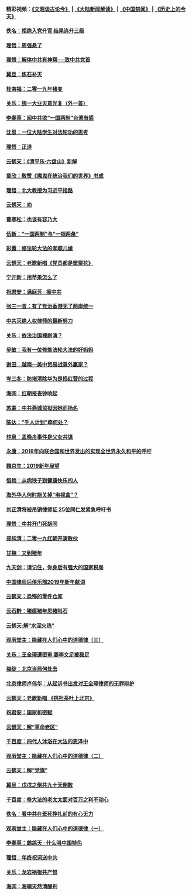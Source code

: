#### 精彩视频：[《文昭谈古论今》](https://github.com/gfw-breaker/wenzhao/blob/master/README.md?t=01110030) | [《大陆新闻解读》](https://github.com/gfw-breaker/ntdtv-comedy/blob/master/README.md?t=01110030) | [《中国禁闻》](https://github.com/gfw-breaker/ntdtv-news/blob/master/README.md?t=01110030) | [《历史上的今天》](https://github.com/gfw-breaker/today-in-history/blob/master/README.md?t=01110030) 

#### [佚名：拒绝入党升官  结果连升三级](../pages/nsc993/n10965069.md?t=01110030) 

#### [理悟：周强悬了](../pages/nsc993/n10965044.md?t=01110030) 

#### [理悟：解体中共有神帮──致中共党首](../pages/nsc993/n10963824.md?t=01110030) 

#### [冀旦：炼石补天](../pages/nsc993/n10963818.md?t=01110030) 

#### [桂南福：二零一九年猪变](../pages/nsc993/n10963774.md?t=01110030) 

#### [关乐：统一大业天意光复（外一首）](../pages/nsc993/n10963765.md?t=01110030) 

#### [李春草：闻中共欲“一国两制”台湾有感](../pages/nsc993/n10963761.md?t=01110030) 

#### [沈思：一位大陆学生对法轮功的思考](../pages/nsc993/n10960706.md?t=01110030) 

#### [理悟：正道](../pages/nsc993/n10960529.md?t=01110030) 

#### [云鹤天：《清平乐‧六盘山》新解](../pages/nsc993/n10959258.md?t=01110030) 

#### [童欣：敬赞《魔鬼在统治我们的世界》书成](../pages/nsc993/n10959244.md?t=01110030) 

#### [理悟：北大教授为习近平指路](../pages/nsc993/n10959234.md?t=01110030) 

#### [云鹤天：劝](../pages/nsc993/n10959226.md?t=01110030) 

#### [曹寒松：也谈有容乃大](../pages/nsc993/n10959191.md?t=01110030) 

#### [伍新：“一国两制”与“一锅两彘”](../pages/nsc993/n10958297.md?t=01110030) 

#### [彩霞：修法轮大法的孝顺儿媳](../pages/nsc993/n10958333.md?t=01110030) 

#### [云鹤天：老歌新唱《党员都是罂粟花》](../pages/nsc993/n10958225.md?t=01110030) 

#### [宁开新：用苹果怎么了](../pages/nsc993/n10955962.md?t=01110030) 

#### [祝君安：满庭芳 · 瘟中共](../pages/nsc993/n10955949.md?t=01110030) 

#### [张三一言：有了党治香港无了两岸统一](../pages/nsc993/n10955943.md?t=01110030) 

#### [中共灭绝人权律师的最新努力](../pages/nsc993/n10954725.md?t=01110030) 

#### [关乐：依法治国裸剧演？](../pages/nsc993/n10952420.md?t=01110030) 

#### [吴敏：我有一位修炼法轮大法的好妈妈](../pages/nsc993/n10952484.md?t=01110030) 

#### [谢田：越南—美中贸易战意外赢家？](../pages/nsc993/n10940351.md?t=01110030) 

#### [岑三冬：防堵清除华为是捣红营的过程](../pages/nsc993/n10952342.md?t=01110030) 

#### [海网：红朝报丧钟响起](../pages/nsc993/n10951480.md?t=01110030) 

#### [苏蒙：中共燕城监狱因她而扬名](../pages/nsc993/n10951476.md?t=01110030) 

#### [陈达：“千人计划”牵何处？](../pages/nsc993/n10951466.md?t=01110030) 

#### [林泉：孟晚舟事件是父女共谋](../pages/nsc993/n10947780.md?t=01110030) 

#### [永康：2018年向联合国和世界发出的实现全世界永久和平的呼吁](../pages/nsc993/n10947756.md?t=01110030) 

#### [魏京生：2019新年展望](../pages/nsc993/n10947691.md?t=01110030) 

#### [恒梅：从病秧子到健康快乐的人](../pages/nsc993/n10947469.md?t=01110030) 

#### [海外华人何时能关掉“电视盒”？](../pages/nsc993/n10945406.md?t=01110030) 

#### [刘正清将被吊销律师证 25位同仁发紧急呼吁书](../pages/nsc993/n10944361.md?t=01110030) 

#### [理悟：中共开门死胡同](../pages/nsc993/n10944908.md?t=01110030) 

#### [郑纯清：二零一九红朝开演散伙](../pages/nsc993/n10944905.md?t=01110030) 

#### [甘楠：又到猪年](../pages/nsc993/n10944903.md?t=01110030) 

#### [九天剑：请记住，你身后有强大的国家税局](../pages/nsc993/n10944885.md?t=01110030) 

#### [中国律师后俱乐部2019年新年献词](../pages/nsc993/n10944348.md?t=01110030) 

#### [云鹤天：恐怖的零件仓库](../pages/nsc993/n10942847.md?t=01110030) 

#### [云石黔：猪瘟猪年思猪叫石](../pages/nsc993/n10943180.md?t=01110030) 

#### [云鹤天:解“水深火热”](../pages/nsc993/n10942828.md?t=01110030) 

#### [观雨堂主：隐藏在人们心中的道德律（三）](../pages/nsc993/n10941445.md?t=01110030) 

#### [关乐：王全璋遭密审 妻李文足被稳足](../pages/nsc993/n10941420.md?t=01110030) 

#### [梅绽：北京当局何处去](../pages/nsc993/n10941407.md?t=01110030) 

#### [北京律师卢伟华：从起诉书出发对王全璋律师的无罪辩护](../pages/nsc993/n10939303.md?t=01110030) 

#### [云鹤天：老歌新唱 《挑担茶叶上北京》](../pages/nsc993/n10937870.md?t=01110030) 

#### [祝君安：国家机密赋](../pages/nsc993/n10937863.md?t=01110030) 

#### [云鹤天：解“革命老区”](../pages/nsc993/n10937858.md?t=01110030) 

#### [千百度：四代人沐浴在大法的恩泽中](../pages/nsc993/n10937630.md?t=01110030) 

#### [观雨堂主：隐藏在人们心中的道德律（二）](../pages/nsc993/n10937219.md?t=01110030) 

#### [云鹤天：解“党旗”](../pages/nsc993/n10937211.md?t=01110030) 

#### [冀旦：戊戌之倒共九十天倒数](../pages/nsc993/n10937168.md?t=01110030) 

#### [千百度：修大法的老太太面对百万之利不动心](../pages/nsc993/n10934913.md?t=01110030) 

#### [佚名：看中共在垂死挣扎前的有心无力](../pages/nsc993/n10934707.md?t=01110030) 

#### [观雨堂主：隐藏在人们心中的道德律（一）](../pages/nsc993/n10934699.md?t=01110030) 

#### [李春草：鹧鸪天 ‧ 什么叫中国特色](../pages/nsc993/n10934694.md?t=01110030) 

#### [理悟：年终祝词送中共](../pages/nsc993/n10933269.md?t=01110030) 

#### [关乐：龙岩祸根共产恨](../pages/nsc993/n10933253.md?t=01110030) 

#### [海网：海啸天然清醒剂](../pages/nsc993/n10933251.md?t=01110030) 

